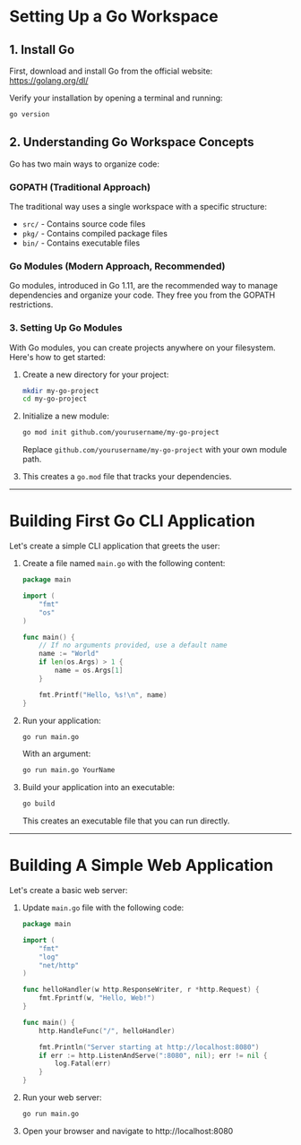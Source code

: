 # Setting Up a Go Workspace

## 1. Install Go

First, download and install Go from the official website: https://golang.org/dl/

Verify your installation by opening a terminal and running:

```bash
go version
```

## 2. Understanding Go Workspace Concepts

Go has two main ways to organize code:

### GOPATH (Traditional Approach)

The traditional way uses a single workspace with a specific structure:

- `src/` - Contains source code files
- `pkg/` - Contains compiled package files
- `bin/` - Contains executable files

### Go Modules (Modern Approach, Recommended)

Go modules, introduced in Go 1.11, are the recommended way to manage dependencies and organize your code. They free you from the GOPATH restrictions.

### 3. Setting Up Go Modules

With Go modules, you can create projects anywhere on your filesystem. Here's how to get started:

1. Create a new directory for your project:

    ```bash
    mkdir my-go-project
    cd my-go-project
    ```

2. Initialize a new module:

    ```bash
    go mod init github.com/yourusername/my-go-project
    ```

    Replace `github.com/yourusername/my-go-project` with your own module path.

3. This creates a `go.mod` file that tracks your dependencies.

---

# Building First Go CLI Application

Let's create a simple CLI application that greets the user:

1. Create a file named `main.go` with the following content:

    ```go
    package main

    import (
        "fmt"
        "os"
    )

    func main() {
        // If no arguments provided, use a default name
        name := "World"
        if len(os.Args) > 1 {
            name = os.Args[1]
        }

        fmt.Printf("Hello, %s!\n", name)
    }
    ```

2. Run your application:

    ```bash
    go run main.go
    ```

    With an argument:

    ```bash
    go run main.go YourName
    ```

3. Build your application into an executable:

    ```bash
    go build
    ```

    This creates an executable file that you can run directly.

---

# Building A Simple Web Application

Let's create a basic web server:

1. Update `main.go` file with the following code:

    ```go
    package main

    import (
        "fmt"
        "log"
        "net/http"
    )

    func helloHandler(w http.ResponseWriter, r *http.Request) {
        fmt.Fprintf(w, "Hello, Web!")
    }

    func main() {
        http.HandleFunc("/", helloHandler)

        fmt.Println("Server starting at http://localhost:8080")
        if err := http.ListenAndServe(":8080", nil); err != nil {
            log.Fatal(err)
        }
    }
    ```

2. Run your web server:

    ```bash
    go run main.go
    ```

3. Open your browser and navigate to http://localhost:8080
